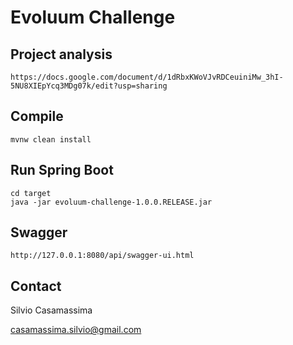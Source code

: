 # Evoluum Challenge

## Project analysis
```
https://docs.google.com/document/d/1dRbxKWoVJvRDCeuiniMw_3hI-5NU8XIEpYcq3MDg07k/edit?usp=sharing
```

## Compile
```
mvnw clean install
```

## Run Spring Boot
```
cd target
java -jar evoluum-challenge-1.0.0.RELEASE.jar
```

## Swagger
```
http://127.0.0.1:8080/api/swagger-ui.html
```

## Contact

Silvio Casamassima

casamassima.silvio@gmail.com 